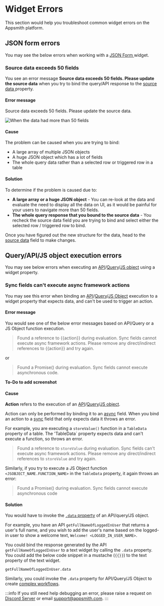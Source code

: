 # Widget Errors

This section would help you troubleshoot common widget errors on the Appsmith platform.

## JSON form errors

You may see the below errors when working with a [JSON Form ](../../reference/widgets/json-form)widget.

### Source data exceeds 50 fields

You see an error message **Source data exceeds 50 fields. Please update the source data** when you try to bind the query/API response to the [source data ](../../reference/widgets/json-form#source-data)property.

#### Error message

Source data exceeds 50 fields. Please update the source data.

![When the data had more than 50 fields](</img/Troubleshooting__Widget_Errors__JSON_Form_Errors__Source_Exceeds_50_Fields.png>)

#### Cause

The problem can be caused when you are trying to bind:

* A large array of multiple JSON objects
* A huge JSON object which has a lot of fields
* The whole query data rather than a selected row or triggered row in a table

#### Solution

To determine if the problem is caused due to:

* **A large array or a huge JSON object** - You can re-look at the data and evaluate the need to display all the data on UI, as it would be painful for your users to navigate more than 50 fields.
* **The whole query response that you bound to the source data** - You recheck the source data field you are trying to bind and select either the selected row / triggered row to bind.

Once you have figured out the new structure for the data, head to the [source data](../../reference/widgets/json-form#source-data) field to make changes.

## Query/API/JS object execution errors
You may see below errors when executing an [API](../../core-concepts/connecting-to-data-sources/authentication/)/[Query](../../core-concepts/data-access-and-binding/querying-a-database/)/[JS object](../../core-concepts/writing-code/javascript-editor-beta/) using a widget property.

### Sync fields can't execute async framework actions

You may see this error when binding an [API](../../core-concepts/connecting-to-data-sources/authentication/)/[Query](../../core-concepts/data-access-and-binding/querying-a-database/)/[JS Object](../../core-concepts/writing-code/javascript-editor-beta/) execution to a widget property that expects data, and can't be used to trigger an action. 

#### Error message
You would see one of the below error messages based on API/Query or a JS Object function execution.

> Found a reference to {{action}} during evaluation. Sync fields cannot execute async framework actions. Please remove any direct/indirect references to {{action}} and try again.

 or 

> Found a Promise() during evaluation. Sync fields cannot execute asynchronous code.


**To-Do to add screenshot**

#### Cause
**Action** refers to the execution of an [API](../../core-concepts/connecting-to-data-sources/authentication/)/[Query](../../core-concepts/data-access-and-binding/querying-a-database/)/[JS object](../../core-concepts/writing-code/javascript-editor-beta/). 

Action can only be performed by binding it to an [async](../../core-concepts/writing-code/workflows#async-fields) field. When you bind an action to a [sync](../../core-concepts/writing-code/workflows#sync-fields) field that only expects data it throws an error.

For example, you are executing a `storeValue()` function in a `TableData` property of a table. The 'TableData` property expects data and can't execute a function, so throws an error.

> Found a reference to `storeValue` during evaluation. Sync fields can't execute async framework actions. 
Please remove any direct/indirect references to `storeValue` and try again.

Similarly, if you try to execute a JS Object function `<JSOBJECT_NAME.FUNCTION_NAME>` in the `TableData` property, it again throws an error:

> Found a Promise() during evaluation. Sync fields cannot execute asynchronous code

#### Solution
You would have to invoke the [`.data` property](website/docs/core-concepts/writing-code/workflows#use-case) of an API/query/JS object. 

For example, you have an API ```getFullNameOfLoggedInUser``` that returns a user's full name, and you wish to add the user's name based on the logged-in user to show a welcome text, `Welcome! <LOGGED_IN_USER_NAME>`. 

You could bind the response generated by the API `getFullNameOfLoggedInUser` to a text widget by calling the `.data` property. You could add the below code snippet in a mustache (`{{}}`) to the text property of the text widget.

```
getFullNameOfLoggedInUser.data
```

Similarly, you could invoke the `.data` property for API/Query/JS Object to create [complex workflows](website/docs/core-concepts/writing-code/workflows#use-an-async-function-response-in-a-sync-field). 

:::info
If you still need help debugging an error, please raise a request on [Discord Server](https://discord.com/invite/rBTTVJp) or email support@appsmith.com.
:::
